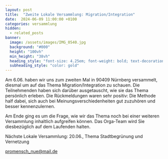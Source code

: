 ```yaml
---
layout: post
title:  "Zweite Lokale Versammlung: Migration/Integration"
date:  2024-06-09 11:00:00 +0100
categories: versammlung
hidden:
  - related_posts
banner:
  image: /assets/images/IMG_0540.jpg
  background: "#000"
  height: "100vh"
  min_height: "38vh"
  heading_style: "font-size: 4.25em; font-weight: bold; text-decoration: underline"
  subheading_style: "color: gold"
---
```



Am 6.06. haben wir uns zum zweiten Mal in 90409 Nürnberg versammelt, 
diesmal um auf das Thema Migration/Integration zu schauen. 
Die Teilnehmenden haben sich darüber ausgetauscht, wie sie das Thema persönlich erleben. 
Die Rückmeldungen waren sehr positiv: Die Methode half dabei, 
sich auch bei Meinungsverschiedenheiten gut zuzuhören und besser kennenzulernen.

Am Ende ging es um die Frage, wie wir das Thema noch bei einer weiteren 
Versammlung inhaltlich aufgreifen können. Das Orga-Team wird 
Sie diesbezüglich auf dem Laufenden halten.

 

Nächste Lokale Versammlung: 20.06., Thema Stadtbegrünung und Vernetzung

promensch_nue@mail.de